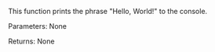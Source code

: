 
This function prints the phrase "Hello, World!" to the console.

Parameters:
    None

Returns:
    None
